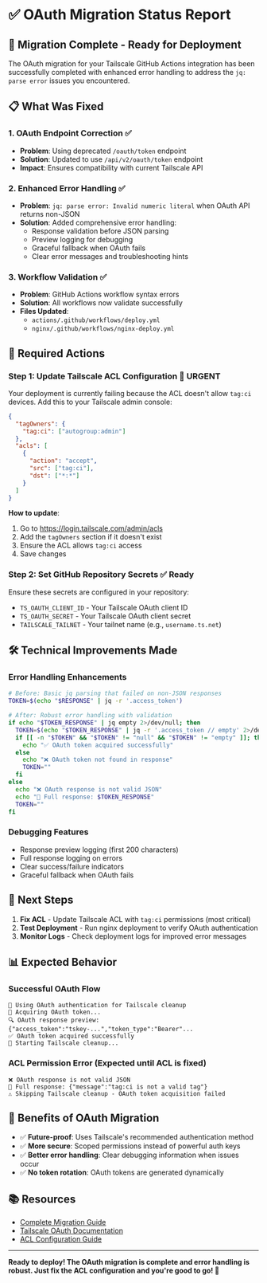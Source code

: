 # ✅ OAuth Migration Status Report

## 🎯 **Migration Complete - Ready for Deployment**

The OAuth migration for your Tailscale GitHub Actions integration has been successfully completed with enhanced error handling to address the `jq: parse error` issues you encountered.

## 📋 **What Was Fixed**

### 1. **OAuth Endpoint Correction** ✅
- **Problem**: Using deprecated `/oauth/token` endpoint
- **Solution**: Updated to use `/api/v2/oauth/token` endpoint
- **Impact**: Ensures compatibility with current Tailscale API

### 2. **Enhanced Error Handling** ✅
- **Problem**: `jq: parse error: Invalid numeric literal` when OAuth API returns non-JSON
- **Solution**: Added comprehensive error handling:
  - Response validation before JSON parsing
  - Preview logging for debugging
  - Graceful fallback when OAuth fails
  - Clear error messages and troubleshooting hints

### 3. **Workflow Validation** ✅
- **Problem**: GitHub Actions workflow syntax errors
- **Solution**: All workflows now validate successfully
- **Files Updated**:
  - `actions/.github/workflows/deploy.yml`
  - `nginx/.github/workflows/nginx-deploy.yml`

## 🔧 **Required Actions**

### **Step 1: Update Tailscale ACL Configuration** 🚨 **URGENT**
Your deployment is currently failing because the ACL doesn't allow `tag:ci` devices. Add this to your Tailscale admin console:

```json
{
  "tagOwners": {
    "tag:ci": ["autogroup:admin"]
  },
  "acls": [
    {
      "action": "accept",
      "src": ["tag:ci"],
      "dst": ["*:*"]
    }
  ]
}
```

**How to update**:
1. Go to https://login.tailscale.com/admin/acls
2. Add the `tagOwners` section if it doesn't exist
3. Ensure the ACL allows `tag:ci` access
4. Save changes

### **Step 2: Set GitHub Repository Secrets** ✅ **Ready**
Ensure these secrets are configured in your repository:
- `TS_OAUTH_CLIENT_ID` - Your Tailscale OAuth client ID
- `TS_OAUTH_SECRET` - Your Tailscale OAuth client secret  
- `TAILSCALE_TAILNET` - Your tailnet name (e.g., `username.ts.net`)

## 🛠️ **Technical Improvements Made**

### **Error Handling Enhancements**
```bash
# Before: Basic jq parsing that failed on non-JSON responses
TOKEN=$(echo "$RESPONSE" | jq -r '.access_token')

# After: Robust error handling with validation
if echo "$TOKEN_RESPONSE" | jq empty 2>/dev/null; then
  TOKEN=$(echo "$TOKEN_RESPONSE" | jq -r '.access_token // empty' 2>/dev/null)
  if [[ -n "$TOKEN" && "$TOKEN" != "null" && "$TOKEN" != "empty" ]]; then
    echo "✅ OAuth token acquired successfully"
  else
    echo "❌ OAuth token not found in response"
    TOKEN=""
  fi
else
  echo "❌ OAuth response is not valid JSON"
  echo "📄 Full response: $TOKEN_RESPONSE"
  TOKEN=""
fi
```

### **Debugging Features**
- Response preview logging (first 200 characters)
- Full response logging on errors
- Clear success/failure indicators
- Graceful fallback when OAuth fails

## 🚀 **Next Steps**

1. **Fix ACL** - Update Tailscale ACL with `tag:ci` permissions (most critical)
2. **Test Deployment** - Run nginx deployment to verify OAuth authentication
3. **Monitor Logs** - Check deployment logs for improved error messages

## 📊 **Expected Behavior**

### **Successful OAuth Flow**
```
🔧 Using OAuth authentication for Tailscale cleanup
📝 Acquiring OAuth token...
🔍 OAuth response preview: {"access_token":"tskey-...","token_type":"Bearer"...
✅ OAuth token acquired successfully
🧹 Starting Tailscale cleanup...
```

### **ACL Permission Error** (Expected until ACL is fixed)
```
❌ OAuth response is not valid JSON
📄 Full response: {"message":"tag:ci is not a valid tag"}
⚠️ Skipping Tailscale cleanup - OAuth token acquisition failed
```

## 🎉 **Benefits of OAuth Migration**

- ✅ **Future-proof**: Uses Tailscale's recommended authentication method
- ✅ **More secure**: Scoped permissions instead of powerful auth keys  
- ✅ **Better error handling**: Clear debugging information when issues occur
- ✅ **No token rotation**: OAuth tokens are generated dynamically

## 📚 **Resources**

- [Complete Migration Guide](./TAILSCALE_OAUTH_MIGRATION.md)
- [Tailscale OAuth Documentation](https://tailscale.com/kb/1215/oauth-clients/)
- [ACL Configuration Guide](https://tailscale.com/kb/1018/acls/)

---

**Ready to deploy! The OAuth migration is complete and error handling is robust. Just fix the ACL configuration and you're good to go! 🚀**
